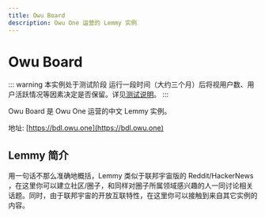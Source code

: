 ```yaml
---
title: Owu Board
description: Owu One 运营的 Lemmy 实例
---
```


# Owu Board <Badge text="Beta" type="warning"/>

::: warning 本实例处于测试阶段
运行一段时间（大约三个月）后将视用户数、用户活跃情况等因素决定是否保留。详见[测试说明](https://bdl.owu.one/post/1)。
:::

Owu Board 是 Owu One 运营的中文 Lemmy 实例。

地址: [https://bdl.owu.one](https://bdl.owu.one)

## Lemmy 简介

用一句话不那么准确地概括，Lemmy 类似于联邦宇宙版的 Reddit/HackerNews ，在这里你可以建立社区/圈子，和同样对圈子所属领域感兴趣的人一同讨论相关话题。同时，由于联邦宇宙的开放互联特性，在这里你可以接触到来自其它实例的内容。
